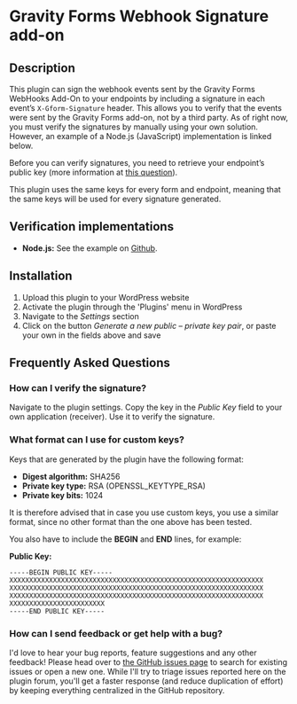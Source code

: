 # Gravity Forms Webhook Signature add-on

## Description

This plugin can sign the webhook events sent by the Gravity Forms WebHooks Add-On to your endpoints by including a signature in each event’s `X-Gform-Signature` header. This allows you to verify that the events were sent by the Gravity Forms add-on, not by a third party. As of right now, you must verify the signatures by manually using your own solution. However, an example of a Node.js (JavaScript) implementation is linked below.

Before you can verify signatures, you need to retrieve your endpoint’s public key (more information at [this question](#how-can-i-verify-the-signature)).

This plugin uses the same keys for every form and endpoint, meaning that the same keys will be used for every signature generated.

## Verification implementations

- **Node.js:** See the example on [Github](https://github.com/danielboven/gravity-forms-webhook-signature/blob/main/examples/NODE_JS.md).

## Installation

1. Upload this plugin to your WordPress website
2. Activate the plugin through the 'Plugins' menu in WordPress
3. Navigate to the *Settings* section 
4. Click on the button *Generate a new public – private key pair*, or paste your own in the fields above and save

## Frequently Asked Questions

### How can I verify the signature?

Navigate to the plugin settings. Copy the key in the *Public Key* field to your own application (receiver). Use it to verify the signature.

### What format can I use for custom keys?

Keys that are generated by the plugin have the following format:
- **Digest algorithm:** SHA256
- **Private key type:** RSA (OPENSSL_KEYTYPE_RSA)
- **Private key bits:** 1024

It is therefore advised that in case you use custom keys, you use a similar format, since no other format than the one above has been tested.

You also have to include the **BEGIN** and **END** lines, for example:

**Public Key:**
```
-----BEGIN PUBLIC KEY-----
XXXXXXXXXXXXXXXXXXXXXXXXXXXXXXXXXXXXXXXXXXXXXXXXXXXXXXXXXXXXXXXX
XXXXXXXXXXXXXXXXXXXXXXXXXXXXXXXXXXXXXXXXXXXXXXXXXXXXXXXXXXXXXXXX
XXXXXXXXXXXXXXXXXXXXXXXXXXXXXXXXXXXXXXXXXXXXXXXXXXXXXXXXXXXXXXXX
XXXXXXXXXXXXXXXXXXXXXXXX
-----END PUBLIC KEY-----
```

### How can I send feedback or get help with a bug?

I'd love to hear your bug reports, feature suggestions and any other feedback! Please head over to [the GitHub issues page](https://github.com/danielboven/gravity-forms-webhook-signature/issues) to search for existing issues or open a new one. While I'll try to triage issues reported here on the plugin forum, you'll get a faster response (and reduce duplication of effort) by keeping everything centralized in the GitHub repository.
